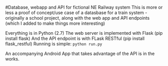 #Database, webapp and API for fictional NE Railway system
This is more or less a proof of concept/use case of a datasbase for a train system - originally a school project,
along with the web app and API endpoints (which I added to make things more interesting)

Everything is in Python (2.7)
The web server is implemented with Flask (pip install flask)
And the API endpoint is with FLask RESTful (pip install flask_restful)
Running is simple: `python run.py`

An accompanying Android App that takes advantage of the API is in the works.
